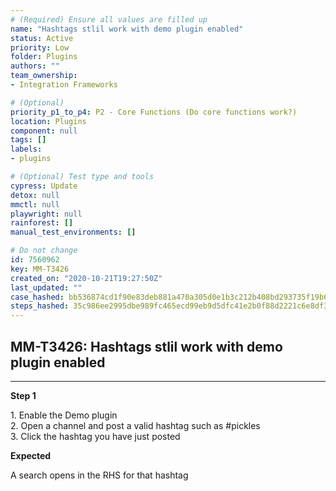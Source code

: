 ```yaml
---
# (Required) Ensure all values are filled up
name: "Hashtags stlil work with demo plugin enabled"
status: Active
priority: Low
folder: Plugins
authors: ""
team_ownership: 
- Integration Frameworks

# (Optional)
priority_p1_to_p4: P2 - Core Functions (Do core functions work?)
location: Plugins
component: null
tags: []
labels: 
- plugins

# (Optional) Test type and tools
cypress: Update
detox: null
mmctl: null
playwright: null
rainforest: []
manual_test_environments: []

# Do not change
id: 7560962
key: MM-T3426
created_on: "2020-10-21T19:27:50Z"
last_updated: ""
case_hashed: bb536874cd1f90e83deb881a470a305d0e1b3c212b408bd293735f19b688e44208b42056e9009c98d9cc425021d63b25
steps_hashed: 35c986ee2995dbe989fc465ecd99eb9d5dfc41e2b0f88d2221c6e8df3ce3872fa35e51479d5e5a56a9b23789dd6e6223
---
```


<!-- (Auto-generated) Based on frontmatter's "key" and "name" -->

## MM-T3426: Hashtags stlil work with demo plugin enabled

---

**Step 1**

1\. Enable the Demo plugin\
2\. Open a channel and post a valid hashtag such as #pickles\
3\. Click the hashtag you have just posted

**Expected**

A search opens in the RHS for that hashtag
